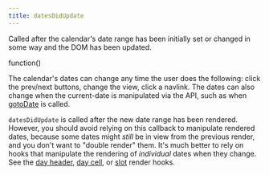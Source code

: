 ```yaml
---
title: datesDidUpdate
---
```


Called after the calendar's date range has been initially set or changed in some way and the DOM has been updated.

<div class='spec' markdown='1'>
function()
</div>

The calendar's dates can change any time the user does the following: click the prev/next buttons, change the view, click a navlink. The dates can also change when the current-date is manipulated via the API, such as when [gotoDate](Calendar-gotoDate) is called.

`datesDidUpdate` is called after the new date range has been rendered. However, you should avoid relying on this callback to manipulate rendered dates, because some dates might *still* be in view from the previous render, and you don't want to "double render" them. It's much better to rely on hooks that manipulate the rendering of *individual* dates when they change. See the [day header](day-header-render-hooks), [day cell](day-cell-render-hooks), or [slot](slot-render-hooks) render hooks.
